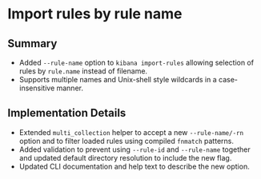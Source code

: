 # Import rules by rule name

## Summary
- Added `--rule-name` option to `kibana import-rules` allowing selection of rules by `rule.name` instead of filename.
- Supports multiple names and Unix-shell style wildcards in a case-insensitive manner.

## Implementation Details
- Extended `multi_collection` helper to accept a new `--rule-name/-rn` option and to filter loaded rules using compiled
  `fnmatch` patterns.
- Added validation to prevent using `--rule-id` and `--rule-name` together and updated default directory resolution to
  include the new flag.
- Updated CLI documentation and help text to describe the new option.
